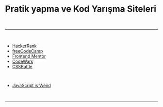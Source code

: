 # Pratik yapma ve Kod Yarışma Siteleri

<br>

---

<br>

- [HackerRank](https://www.hackerrank.com/)
- [freeCodeCamp](https://www.freecodecamp.org/)
- [Frontend Mentor](https://www.frontendmentor.io/challenges)
- [CodeWars](https://www.codewars.com/)
- [CSSBattle](https://cssbattle.dev/)

<br>

- [JavaScript is Weird](https://jsisweird.com/)

<br>

---

